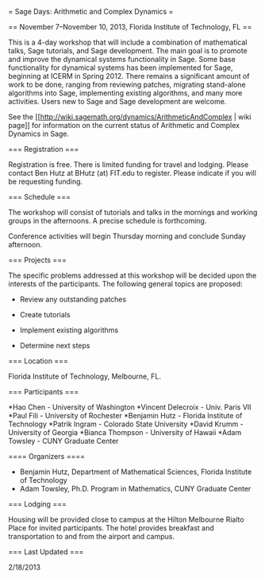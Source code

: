 = Sage Days: Arithmetic and Complex Dynamics =

== November 7–November 10, 2013, Florida Institute of Technology, FL ==

This is a 4-day workshop that will include a combination of mathematical talks, Sage tutorials, and Sage development. The main goal is to promote and improve the dynamical systems functionality in Sage.  Some base functionality for dynamical systems has been implemented for Sage, beginning at ICERM in Spring 2012. There remains a significant amount of work to be done, ranging from reviewing patches, migrating stand-alone algorithms into Sage, implementing existing algorithms, and many more activities.  Users new to Sage and Sage development are welcome.

See the [[http://wiki.sagemath.org/dynamics/ArithmeticAndComplex | wiki page]] for information on the current status of Arithmetic and Complex Dynamics in Sage.

=== Registration ===

Registration is free. There is limited funding for travel and lodging. Please contact Ben Hutz at BHutz (at) FIT.edu to register. Please indicate if you will be requesting funding.


=== Schedule ===

The workshop will consist of tutorials and talks in the mornings and working groups in the afternoons. A precise schedule is forthcoming.

Conference activities will begin Thursday morning and conclude Sunday afternoon.

=== Projects ===

The specific problems addressed at this workshop will be decided upon the interests of the participants. The following general topics are proposed:

 * Review any outstanding patches

 * Create tutorials

 * Implement existing algorithms

 * Determine next steps


=== Location ===

Florida Institute of Technology, Melbourne, FL.


=== Participants ===

 *Hao Chen - University of Washington
 *Vincent Delecroix - Univ. Paris VII
 *Paul Fili - University of Rochester
 *Benjamin Hutz - Florida Institute of Technology
 *Patrik Ingram - Colorado State University
 *David Krumm - University of Georgia
 *Bianca Thompson - University of Hawaii
 *Adam Towsley - CUNY Graduate Center


==== Organizers ====

 * Benjamin Hutz, Department of Mathematical Sciences, Florida Institute of Technology
 * Adam Towsley, Ph.D. Program in Mathematics, CUNY Graduate Center

=== Lodging ===

Housing will be provided close to campus at the Hilton Melbourne Rialto Place for invited participants. The hotel provides breakfast and transportation to and from the airport and campus.


=== Last Updated ===

2/18/2013
